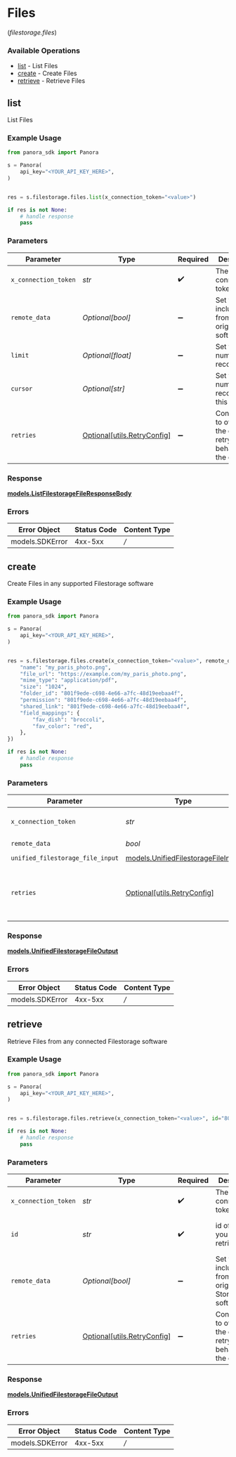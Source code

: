 # Files
(*filestorage.files*)

### Available Operations

* [list](#list) - List  Files
* [create](#create) - Create Files
* [retrieve](#retrieve) - Retrieve Files

## list

List  Files

### Example Usage

```python
from panora_sdk import Panora

s = Panora(
    api_key="<YOUR_API_KEY_HERE>",
)


res = s.filestorage.files.list(x_connection_token="<value>")

if res is not None:
    # handle response
    pass

```

### Parameters

| Parameter                                                           | Type                                                                | Required                                                            | Description                                                         |
| ------------------------------------------------------------------- | ------------------------------------------------------------------- | ------------------------------------------------------------------- | ------------------------------------------------------------------- |
| `x_connection_token`                                                | *str*                                                               | :heavy_check_mark:                                                  | The connection token                                                |
| `remote_data`                                                       | *Optional[bool]*                                                    | :heavy_minus_sign:                                                  | Set to true to include data from the original software.             |
| `limit`                                                             | *Optional[float]*                                                   | :heavy_minus_sign:                                                  | Set to get the number of records.                                   |
| `cursor`                                                            | *Optional[str]*                                                     | :heavy_minus_sign:                                                  | Set to get the number of records after this cursor.                 |
| `retries`                                                           | [Optional[utils.RetryConfig]](../../models/utils/retryconfig.md)    | :heavy_minus_sign:                                                  | Configuration to override the default retry behavior of the client. |


### Response

**[models.ListFilestorageFileResponseBody](../../models/listfilestoragefileresponsebody.md)**
### Errors

| Error Object    | Status Code     | Content Type    |
| --------------- | --------------- | --------------- |
| models.SDKError | 4xx-5xx         | */*             |

## create

Create Files in any supported Filestorage software

### Example Usage

```python
from panora_sdk import Panora

s = Panora(
    api_key="<YOUR_API_KEY_HERE>",
)


res = s.filestorage.files.create(x_connection_token="<value>", remote_data=False, unified_filestorage_file_input={
    "name": "my_paris_photo.png",
    "file_url": "https://example.com/my_paris_photo.png",
    "mime_type": "application/pdf",
    "size": "1024",
    "folder_id": "801f9ede-c698-4e66-a7fc-48d19eebaa4f",
    "permission": "801f9ede-c698-4e66-a7fc-48d19eebaa4f",
    "shared_link": "801f9ede-c698-4e66-a7fc-48d19eebaa4f",
    "field_mappings": {
        "fav_dish": "broccoli",
        "fav_color": "red",
    },
})

if res is not None:
    # handle response
    pass

```

### Parameters

| Parameter                                                                         | Type                                                                              | Required                                                                          | Description                                                                       |
| --------------------------------------------------------------------------------- | --------------------------------------------------------------------------------- | --------------------------------------------------------------------------------- | --------------------------------------------------------------------------------- |
| `x_connection_token`                                                              | *str*                                                                             | :heavy_check_mark:                                                                | The connection token                                                              |
| `remote_data`                                                                     | *bool*                                                                            | :heavy_check_mark:                                                                | N/A                                                                               |
| `unified_filestorage_file_input`                                                  | [models.UnifiedFilestorageFileInput](../../models/unifiedfilestoragefileinput.md) | :heavy_check_mark:                                                                | N/A                                                                               |
| `retries`                                                                         | [Optional[utils.RetryConfig]](../../models/utils/retryconfig.md)                  | :heavy_minus_sign:                                                                | Configuration to override the default retry behavior of the client.               |


### Response

**[models.UnifiedFilestorageFileOutput](../../models/unifiedfilestoragefileoutput.md)**
### Errors

| Error Object    | Status Code     | Content Type    |
| --------------- | --------------- | --------------- |
| models.SDKError | 4xx-5xx         | */*             |

## retrieve

Retrieve Files from any connected Filestorage software

### Example Usage

```python
from panora_sdk import Panora

s = Panora(
    api_key="<YOUR_API_KEY_HERE>",
)


res = s.filestorage.files.retrieve(x_connection_token="<value>", id="801f9ede-c698-4e66-a7fc-48d19eebaa4f", remote_data=False)

if res is not None:
    # handle response
    pass

```

### Parameters

| Parameter                                                            | Type                                                                 | Required                                                             | Description                                                          | Example                                                              |
| -------------------------------------------------------------------- | -------------------------------------------------------------------- | -------------------------------------------------------------------- | -------------------------------------------------------------------- | -------------------------------------------------------------------- |
| `x_connection_token`                                                 | *str*                                                                | :heavy_check_mark:                                                   | The connection token                                                 |                                                                      |
| `id`                                                                 | *str*                                                                | :heavy_check_mark:                                                   | id of the file you want to retrieve.                                 | 801f9ede-c698-4e66-a7fc-48d19eebaa4f                                 |
| `remote_data`                                                        | *Optional[bool]*                                                     | :heavy_minus_sign:                                                   | Set to true to include data from the original File Storage software. | false                                                                |
| `retries`                                                            | [Optional[utils.RetryConfig]](../../models/utils/retryconfig.md)     | :heavy_minus_sign:                                                   | Configuration to override the default retry behavior of the client.  |                                                                      |


### Response

**[models.UnifiedFilestorageFileOutput](../../models/unifiedfilestoragefileoutput.md)**
### Errors

| Error Object    | Status Code     | Content Type    |
| --------------- | --------------- | --------------- |
| models.SDKError | 4xx-5xx         | */*             |

